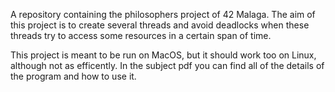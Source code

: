 A repository containing the philosophers project of 42 Malaga. The aim of this project is to create several threads and avoid deadlocks when these threads try to access some resources in a certain span of time.

This project is meant to be run on MacOS, but it should work too on Linux, although not as efficently. In the subject pdf you can find all of the details of the program and how to use it.

